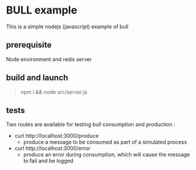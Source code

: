 # BULL example

This is a simple nodejs (javascript) example of bull 

## prerequisite

Node environment and redis server

## build and launch
> npm i && node src/server.js

## tests

Two routes are available for testing bull consumption and production :

- curl http://localhost:3000/produce
  - produce a message to be consumed as part of a simulated process
- curl http://localhost:3000/error
  - produce an error during consumption, which will cause the message to fail and be logged 
